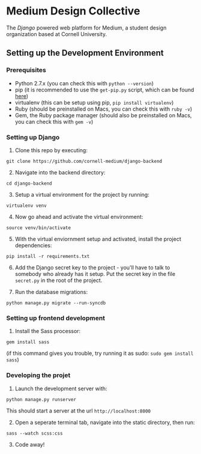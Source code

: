 # Medium Design Collective
The _Django_ powered web platform for Medium, a student design organization based at Cornell University. 

## Setting up the Development Environment

### Prerequisites
* Python 2.7.x (you can check this with `python --version`)
* pip (it is recommended to use the `get-pip.py` script, which can be found [here](https://pip.pypa.io/en/stable/installing/))
* virtualenv (this can be setup using pip, `pip install virtualenv`)
* Ruby (should be preinstalled on Macs, you can check this with `ruby -v`)
* Gem, the Ruby package manager (should also be preinstalled on Macs, you can check this with `gem -v`)

### Setting up Django

1. Clone this repo by executing:

`git clone https://github.com/cornell-medium/django-backend`

2. Navigate into the backend directory:

`cd django-backend`

3. Setup a virtual environment for the project by running:

`virtualenv venv`

4. Now go ahead and activate the virtual environment:

`source venv/bin/activate`

5. With the virtual enviornment setup and activated, install the project dependencies:

`pip install -r requirements.txt`

6. Add the Django secret key to the project - you'll have to talk to somebody who already has it setup. Put the secret key in the file `secret.py` in the root of the project.

7. Run the database migrations:

`python manage.py migrate --run-syncdb`

### Setting up frontend development

1. Install the Sass processor:

`gem install sass`

(if this command gives you trouble, try running it as sudo: `sudo gem install sass`)

### Developing the projet

1. Launch the development server with:

`python manage.py runserver`

This should start a server at the url `http://localhost:8000`

2. Open a seperate terminal tab, navigate into the static directory, then run:

`sass --watch scss:css`

3. Code away!